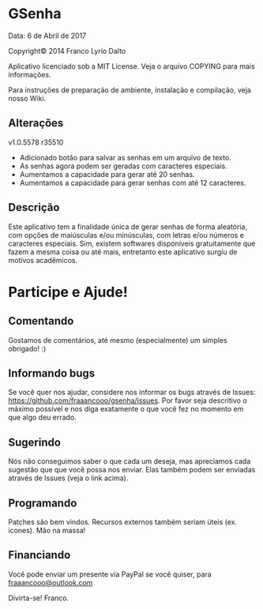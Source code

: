 # GSenha
Data: 6 de Abril de 2017

  Copyright© 2014 Franco Lyrio Dalto
  
  Aplicativo licenciado sob a MIT License. Veja o arquivo COPYING para mais informações.
  
  Para instruções de preparação de ambiente, instalação e compilação, veja nosso Wiki.


Alterações
----------
  
  v1.0.5578 r35510
  - Adicionado botão para salvar as senhas em um arquivo de texto.
  - As senhas agora podem ser geradas com caracteres especiais.
  - Aumentamos a capacidade para gerar até 20 senhas.
  - Aumentamos a capacidade para gerar senhas com até 12 caracteres.


Descrição
---------

  Este aplicativo tem a finalidade única de gerar senhas de forma aleatória, com
  opções de maiúsculas e/ou minúsculas, com letras e/ou números e caracteres
  especiais. Sim, existem softwares disponíveis gratuitamente que fazem a mesma
  coisa ou até mais, entretanto este aplicativo surgiu de motivos acadêmicos.


# Participe e Ajude!

  Comentando
  ----------
  
  Gostamos de comentários, até mesmo (especialmente) um simples obrigado! :)

  Informando bugs
  ---------------
  
  Se você quer nos ajudar, considere nos informar os bugs através de Issues:
  https://github.com/fraaancooo/gsenha/issues.
  Por favor seja descritivo o máximo possível e nos diga exatamente o que você fez
  no momento em que algo deu errado.
  
  Sugerindo
  ---------
  
  Nós não conseguimos saber o que cada um deseja, mas apreciamos cada sugestão que
  que você possa nos enviar. Elas também podem ser enviadas através de Issues
  (veja o link acima).

  Programando
  -----------
  
  Patches são bem vindos. Recursos externos também seriam úteis (ex. icones). Mão
  na massa!

  Financiando
  -----------
  
  Você pode enviar um presente via PayPal se você quiser, para
  fraaancooo@outlook.com

Divirta-se! Franco.
